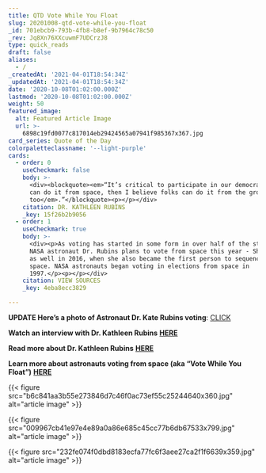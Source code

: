 ```yaml
---
title: QTD Vote While You Float
slug: 20201008-qtd-vote-while-you-float
_id: 701ebcb9-793b-4fb8-b8ef-9b7964c78c50
_rev: Jq8Xn76XXcuwmF7UDCrzJ8
type: quick_reads
draft: false
aliases:
  - /
_createdAt: '2021-04-01T18:54:34Z'
_updatedAt: '2021-04-01T18:54:34Z'
date: '2020-10-08T01:02:00.000Z'
lastmod: '2020-10-08T01:02:00.000Z'
weight: 50
featured_image:
  alt: Featured Article Image
  url: >-
    6898c19fd0077c817014eb29424565a07941f985367x367.jpg
card_series: Quote of the Day
colorpaletteclassname: '--light-purple'
cards:
  - order: 0
    useCheckmark: false
    body: >-
      <div><blockquote><em>“It’s critical to participate in our democracy…If we
      can do it from space, then I believe folks can do it from the ground
      too</em>.”</blockquote><p></p></div>
    citation: DR. KATHLEEN RUBINS
    _key: 15f26b2b9056
  - order: 1
    useCheckmark: true
    body: >-
      <div><p>As voting has started in some form in over half of the states,
      NASA astronaut Dr. Rubins plans to vote from space this year - She did so
      as well in 2016, when she also became the first person to sequence DNA in
      space. NASA astronauts began voting in elections from space in
      1997.</p><p></p></div>
    citation: VIEW SOURCES
    _key: 4eba8ecc3829

---
```

****UPDATE** Here’s a photo of Astronaut Dr. Kate Rubins voting**: [CLICK](https://twitter.com/NASA_Astronauts/status/1319375479669846017/photo/1)

**Watch an interview with Dr. Kathleen Rubins** [**HERE**](https://www.youtube.com/watch?v=D8BtlOcdeBo&amp)

**Read more about Dr. Kathleen Rubins** [**HERE**](https://www.nasa.gov/sites/default/files/atoms/files/rubins-k.pdf)

**Learn more about astronauts voting from space (aka “Vote While You Float”)** [**HERE**](https://www.nasa.gov/feature/astronauts-to-vote-in-space)

{{< figure src="b6c841aa3b55e273846d7c46f0ac73ef55c25244640x360.jpg" alt="article image" >}}

{{< figure src="009967cb41e97e4e89a0a86e685c45cc77b6db67533x799.jpg" alt="article image" >}}

{{< figure src="232fe074f0dbd8183ecfa77fc6f3aee27ca2f1f6639x359.jpg" alt="article image" >}}
